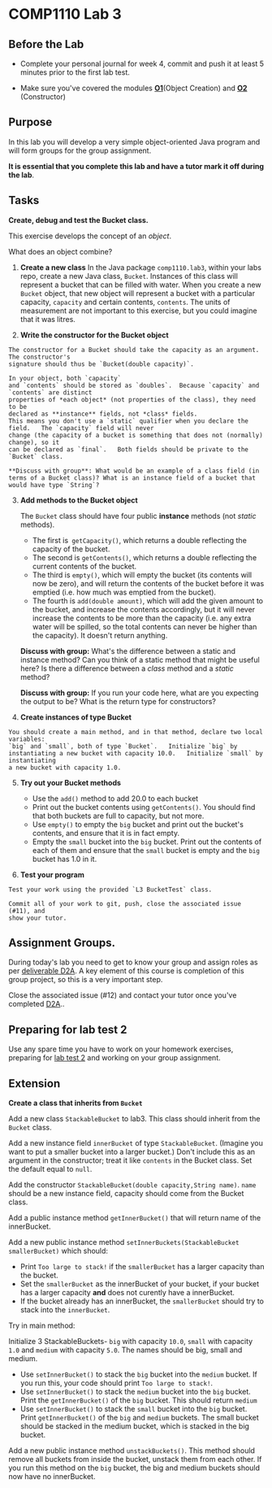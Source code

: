 # COMP1110 Lab 3

## Before the Lab

* Complete your personal journal for week 4, commit and push it at least 5 minutes prior to the first lab test.

* Make sure you've covered the modules [**O1**](https://cs.anu.edu.au/courses/comp1110/lectures/oo/#O1)(Object Creation) and [**O2**](https://cs.anu.edu.au/courses/comp1110/lectures/oo/#O2) (Constructor)

## Purpose

In this lab you will develop a very simple object-oriented Java program and will form
groups for the group assignment.

**It is essential that you complete this lab and have a tutor mark it off during the lab**.

## Tasks
**Create, debug and test the Bucket class.**

This exercise develops the concept of an *object*.

What does an object combine?

1.    **Create a new class**
    In the Java package `comp1110.lab3`, within your labs repo, create a new
    Java class, `Bucket`.  Instances of this class will represent a bucket
    that can be filled with water.  When you create a new `Bucket` object, that new object will
    represent a bucket with a particular capacity, `capacity` and certain contents, `contents`.
    The units of measurement are not important to this exercise, but you could imagine
    that it was litres.
    
2.    **Write the constructor for the Bucket object**
    
    The constructor for a Bucket should take the capacity as an argument.   The constructor's
    signature should thus be `Bucket(double capacity)`.
        
    In your object, both `capacity`
    and `contents` should be stored as `doubles`.  Because `capacity` and `contents` are distinct
    properties of *each object* (not properties of the class), they need to be
    declared as **instance** fields, not *class* fields.
    This means you don't use a `static` qualifier when you declare the field.   The `capacity` field will never 
    change (the capacity of a bucket is something that does not (normally) change), so it
    can be declared as `final`.   Both fields should be private to the `Bucket` class.

    **Discuss with group**: What would be an example of a class field (in terms of a Bucket class)? What is an instance field of a bucket that would have type `String`?
    

    
3.  **Add methods to the Bucket object**
    
    The `Bucket` class should have four public **instance** methods (not *static*
    methods).
    * The first is` getCapacity()`, which returns a double reflecting the capacity of the bucket.
    * The second is `getContents()`, which returns a double reflecting the current contents of the bucket.
    * The third is `empty()`, which will empty the bucket (its contents will now be zero), and will
    return the contents of the bucket before it was emptied (i.e. how much was emptied from the bucket).
    * The fourth is `add(double amount)`, which will add the given amount to the bucket, and increase
    the contents accordingly, but it will never increase the contents to be more than the capacity
    (i.e. any extra water will be spilled, so the total contents can never be higher than the capacity).
    It doesn't return anything.

    **Discuss with group:** What's the difference between a static and instance method?
    Can you think of a static method that might be useful here?
    Is there a difference between a *class* method and a *static* method? 
    

    **Discuss with group:** If you run your code here, what are you expecting the output to be? What is the return type for constructors?


4.   **Create instances of type Bucket**
    
    You should create a main method, and in that method, declare two local variables:
    `big` and `small`, both of type `Bucket`.   Initialize `big` by 
    instantiating a new bucket with capacity 10.0.   Initialize `small` by instantiating
    a new bucket with capacity 1.0.

5.  **Try out your Bucket methods**
    * Use the `add()` method to add 20.0 to each bucket
    * Print out the bucket contents using `getContents()`.  You should find that both buckets are full to capacity, but not more.
    * Use `empty()` to empty the `big` bucket and  print out the bucket's contents, and ensure that it is in fact empty.
    * Empty the `small` bucket into the `big` bucket.  Print out the contents of each of them and ensure that the `small` bucket is empty 
        and the `big` bucket has 1.0 in it.



   

    
6.   **Test your program**
    
    Test your work using the provided `L3 BucketTest` class.
    
    Commit all of your work to git, push, close the associated issue (#11), and
    show your tutor.
    

## Assignment Groups.

During today's lab you need to get to know your group and assign roles as per
[deliverable D2A](https://cs.anu.edu.au/courses/comp1110/assessments/deliverables/#D2A).
A key element of this course is completion of this group project, so
this is a very important step.

Close the associated issue (#12) and contact your tutor once you've completed
[D2A](https://cs.anu.edu.au/courses/comp1110/assessments/deliverables/#D2A)..

    

##  Preparing for lab test 2

Use any spare time you have to work on your homework exercises, preparing for [lab test 2](https://cs.anu.edu.au/courses/comp1110/assessments/labtest2/)
and working on your group assignment.

## Extension

**Create a class that inherits from `Bucket`**

Add a new class `StackableBucket` to lab3. This class should inherit from the `Bucket` class.

Add a new instance field `innerBucket` of type `StackableBucket`. (Imagine you want to put a smaller bucket into a larger bucket.) Don't include this as an argument in the constructor; treat it like `contents` in the Bucket class.
Set the default equal to `null`.


Add the constructor `StackableBucket(double capacity,String name)`. 
`name` should be a new instance field, capacity should come from the Bucket class.


Add a public instance method `getInnerBucket()` that will return name of the innerBucket.

Add a new public instance method `setInnerBuckets(StackableBucket smallerBucket)` which should:
* Print `Too large to stack!` if the `smallerBucket` has a larger capacity than the bucket.
* Set the `smallerBucket` as the innerBucket of your bucket, if your bucket has a larger capacity **and** does not curently have a innerBucket.
* If the bucket already has an innerBucket, the `smallerBucket` should try to stack into the `innerBucket`.

Try in main method:

Initialize 3 StackableBuckets- `big` with capacity `10.0`, `small` with capacity `1.0` and `medium` with capacity `5.0`. The names should be big, small and medium.
* Use `setInnerBucket()` to stack the `big` bucket into the `medium` bucket. If you run this, your code should print `Too large to stack!`.
* Use `setInnerBucket()` to stack the `medium` bucket into the `big` bucket. Print the `getInnerBucket()` of the `big` bucket. This should return `medium` 
* Use `setInnerBucket()` to stack the `small` bucket into the `big` bucket. Print `getInnerBucket()` of the `big` and `medium` buckets. The small bucket should be stacked in the medium bucket, which is stacked in the big bucket.


Add a new public instance method `unstackBuckets()`. This method should remove all buckets from inside the bucket, unstack them from each other.
If you run this method on the `big` bucket, the big and medium buckets should now have no innerBucket.
